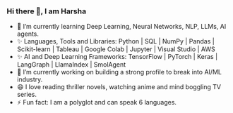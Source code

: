 ### Hi there 👋, I am Harsha
- 🌱 I’m currently learning Deep Learning, Neural Networks, NLP, LLMs, AI agents.
- ✨ Languages, Tools and Libraries: Python | SQL | NumPy | Pandas | Scikit-learn | Tableau | Google Colab | Jupyter | Visual Studio | AWS
- ✨ AI and Deep Learning Frameworks: TensorFlow | PyTorch | Keras | LangGraph | LlamaIndex | SmolAgent
- 🔭 I’m currently working on building a strong profile to break into AI/ML industry.
- 😄 I love reading thriller novels, watching anime and mind boggling TV series.
- ⚡ Fun fact: I am a polyglot and can speak 6 languages.
<!--
**HarshavardhanaNaganagoudar/HarshavardhanaNaganagoudar** is a ✨ _special_ ✨ repository because its `README.md` (this file) appears on your GitHub profile.

Here are some ideas to get you started:



- 👯 I’m looking to collaborate on ...
- 🤔 I’m looking for help with ...
- 💬 Ask me about ...
- 📫 How to reach me: ...
- 😄 Pronouns: ...
- ⚡ Fun fact: ...
-->
